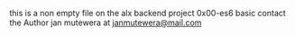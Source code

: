 this is a non empty file on the alx backend project 0x00-es6 basic contact the Author jan mutewera at janmutewera@mail.com
